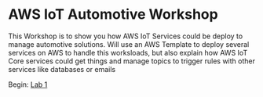 # AWS IoT Automotive Workshop

This Workshop is to show you how AWS IoT Services could be deploy to manage automotive solutions.
Will use an AWS Template to deploy several services on AWS to handle this worksloads, but also explain how AWS IoT Core services could get things and manage topics to trigger rules with other services like databases or emails

Begin: [Lab 1](docs/Lab1.md)
